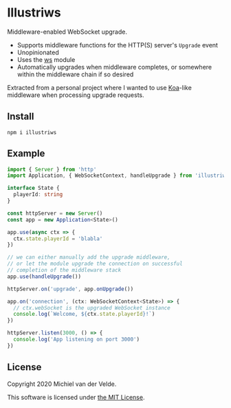 # Illustriws

Middleware-enabled WebSocket upgrade.

* Supports middleware functions for the HTTP(S) server's `Upgrade` event
* Unopinionated
* Uses the [ws](https://github.com/websockets/ws) module
* Automatically upgrades when middleware completes, or somewhere within the
  middleware chain if so desired

Extracted from a personal project where I wanted to use
[Koa](https://github.com/koajs/koa)-like middleware when processing upgrade
requests.

## Install

```
npm i illustriws
```

## Example

```ts
import { Server } from 'http'
import Application, { WebSocketContext, handleUpgrade } from 'illustriws'

interface State {
  playerId: string
}

const httpServer = new Server()
const app = new Application<State>()

app.use(async ctx => {
  ctx.state.playerId = 'blabla'
})

// we can either manually add the upgrade middleware,
// or let the module upgrade the connection on successful
// completion of the middleware stack
app.use(handleUpgrade())

httpServer.on('upgrade', app.onUpgrade())

app.on('connection', (ctx: WebSocketContext<State>) => {
  // ctx.webSocket is the upgraded WebSocket instance
  console.log(`Welcome, ${ctx.state.playerId}!`)
})

httpServer.listen(3000, () => {
  console.log('App listening on port 3000')
})
```

## License

Copyright 2020 Michiel van der Velde.

This software is licensed under [the MIT License](LICENSE).
